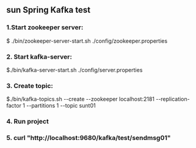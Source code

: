 ## sun Spring Kafka test

### 1.Start zookeeper server:

$ ./bin/zookeeper-server-start.sh ./config/zookeeper.properties

### 2. Start kafka-server:

$./bin/kafka-server-start.sh ./config/server.properties

### 3. Create topic: 

$./bin/kafka-topics.sh --create --zookeeper localhost:2181 --replication-factor 1 --partitions 1 --topic sunt01

### 4. Run project

### 5. curl "http://localhost:9680/kafka/test/sendmsg01"
